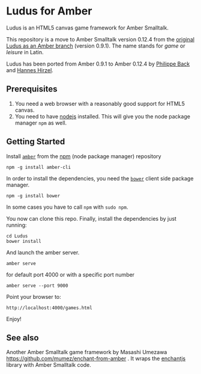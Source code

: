 # Ludus for Amber

Ludus is an HTML5 canvas game framework for Amber Smalltalk.

This repository is a move to Amber Smalltalk version 0.12.4 from the [original Ludus as an Amber branch](https://github.com/bromagosa/amber/tree/ludus) (version 0.9.1). The name stands for *game* or *leisure* in Latin.

Ludus has been ported from Amber 0.9.1 to Amber 0.12.4 by [Philippe Back](https://github.com/philippeback) and [Hannes Hirzel](https://github.com/hhzl).


## Prerequisites

1. You need a web browser with a reasonably good support for HTML5 canvas.
2. You need to have [nodejs](http://www.nodejs.org/) installed. This will give you the node package manager `npm` as well.

## Getting Started

Install [`amber`](http://amber-lang.net/) from the [npm](http://npmjs.org/) (node package manager) repository 
```
npm -g install amber-cli
```

In order to install the dependencies, you need the [`bower`](http://bower.io/) client side package manager.

```
npm -g install bower
```

In some cases you have to call `npm` with `sudo npm`.

You now can clone this repo. Finally, install the dependencies by just running:

```
cd Ludus
bower install
```

And launch the amber server.

```
amber serve 
```

for default port 4000 or with a specific port number 

```
amber serve --port 9000
```

Point your browser to:

    http://localhost:4000/games.html

Enjoy!

## See also
Another Amber Smalltalk game framework by Masashi Umezawa
https://github.com/mumez/enchant-from-amber . It wraps the [enchantjs](http://enchantjs.com/) library with Amber Smalltalk code.

